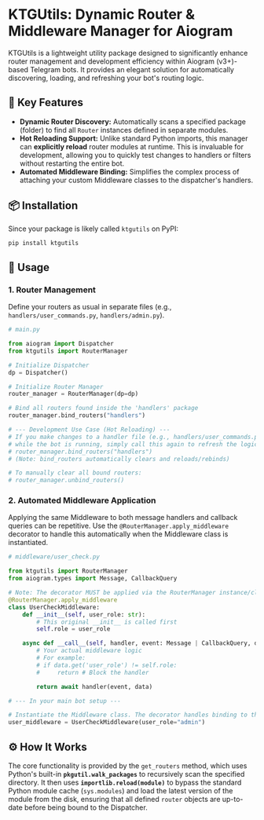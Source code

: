 # KTGUtils: Dynamic Router & Middleware Manager for Aiogram

KTGUtils is a lightweight utility package designed to significantly enhance router management and development efficiency within Aiogram (v3+)-based Telegram bots. It provides an elegant solution for automatically discovering, loading, and refreshing your bot's routing logic.

## 🌟 Key Features

* **Dynamic Router Discovery:** Automatically scans a specified package (folder) to find all `Router` instances defined in separate modules.
* **Hot Reloading Support:** Unlike standard Python imports, this manager can **explicitly reload** router modules at runtime. This is invaluable for development, allowing you to quickly test changes to handlers or filters without restarting the entire bot.
* **Automated Middleware Binding:** Simplifies the complex process of attaching your custom Middleware classes to the dispatcher's handlers.

## 📦 Installation

Since your package is likely called `ktgutils` on PyPI:

```bash
pip install ktgutils
````

## 🚀 Usage

### 1\. Router Management

Define your routers as usual in separate files (e.g., `handlers/user_commands.py`, `handlers/admin.py`).

```python
# main.py

from aiogram import Dispatcher
from ktgutils import RouterManager

# Initialize Dispatcher
dp = Dispatcher()

# Initialize Router Manager
router_manager = RouterManager(dp=dp)

# Bind all routers found inside the 'handlers' package
router_manager.bind_routers("handlers")

# --- Development Use Case (Hot Reloading) ---
# If you make changes to a handler file (e.g., handlers/user_commands.py)
# while the bot is running, simply call this again to refresh the logic:
# router_manager.bind_routers("handlers") 
# (Note: bind_routers automatically clears and reloads/rebinds)

# To manually clear all bound routers:
# router_manager.unbind_routers()
```

### 2\. Automated Middleware Application

Applying the same Middleware to both message handlers and callback queries can be repetitive. Use the `@RouterManager.apply_middleware` decorator to handle this automatically when the Middleware class is instantiated.

```python
# middleware/user_check.py

from ktgutils import RouterManager
from aiogram.types import Message, CallbackQuery

# Note: The decorator MUST be applied via the RouterManager instance/class
@RouterManager.apply_middleware
class UserCheckMiddleware:
    def __init__(self, user_role: str):
        # This original __init__ is called first
        self.role = user_role

    async def __call__(self, handler, event: Message | CallbackQuery, data: dict):
        # Your actual middleware logic
        # For example:
        # if data.get('user_role') != self.role:
        #     return # Block the handler

        return await handler(event, data)

# --- In your main bot setup ---

# Instantiate the Middleware class. The decorator handles binding to the dispatcher.
user_middleware = UserCheckMiddleware(user_role="admin")
```

## ⚙️ How It Works

The core functionality is provided by the `get_routers` method, which uses Python's built-in **`pkgutil.walk_packages`** to recursively scan the specified directory. It then uses **`importlib.reload(module)`** to bypass the standard Python module cache (`sys.modules`) and load the latest version of the module from the disk, ensuring that all defined `router` objects are up-to-date before being bound to the Dispatcher.
